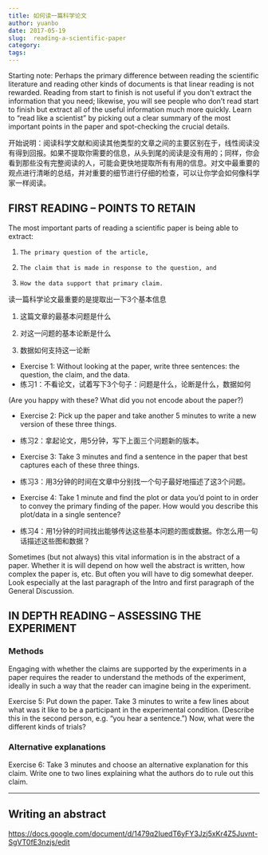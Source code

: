 ```yaml
---
title: 如何读一篇科学论文
author: yuanbo
date: 2017-05-19
slug:  reading-a-scientific-paper
category:   
tags: 
---
```


Starting note: Perhaps the primary difference between reading the scientific literature and reading other kinds of documents is that linear reading is not rewarded. Reading from start to finish is not useful if you don't extract the information that you need; likewise, you will see people who don’t read start to finish but extract all of the useful information much more quickly. Learn to “read like a scientist” by picking out a clear summary of the most important points in the paper and spot-checking the crucial details.

开始说明：阅读科学文献和阅读其他类型的文章之间的主要区别在于，线性阅读没有得到回报。如果不提取你需要的信息，从头到尾的阅读是没有用的；同样，你会看到那些没有完整阅读的人，可能会更快地提取所有有用的信息。对文中最重要的观点进行清晰的总结，并对重要的细节进行仔细的检查，可以让你学会如何像科学家一样阅读。

## FIRST READING – POINTS TO RETAIN

The most important parts of reading a scientific paper is being able to extract:
1.     The primary question of the article,
2.     The claim that is made in response to the question, and
3.     How the data support that primary claim.

读一篇科学论文最重要的是提取出一下3个基本信息

1. 这篇文章的最基本问题是什么 		

2. 对这一问题的基本论断是什么  

3. 数据如何支持这一论断   



* Exercise 1: Without looking at the paper, write three sentences: the question, the claim, and the data.
* 练习1：不看论文，试着写下3个句子：问题是什么，论断是什么，数据如何

(Are you happy with these? What did you not encode about the paper?)
 
* Exercise 2: Pick up the paper and take another 5 minutes to write a new version of these three things.
 * 练习2：拿起论文，用5分钟，写下上面三个问题新的版本。

* Exercise 3: Take 3 minutes and find a sentence in the paper that best captures each of these three things.

 * 练习3：用3分钟的时间在文章中分别找一个句子最好地描述了这3个问题。
 
* Exercise 4: Take 1 minute and find the plot or data you’d point to in order to convey the primary finding of the paper. How would you describe this plot/data in a single sentence?

 * 练习4：用1分钟的时间找出能够传达这些基本问题的图或数据。你怎么用一句话描述这些图和数据？


Sometimes (but not always) this vital information is in the abstract of a paper. Whether it is will depend on how well the abstract is written, how complex the paper is, etc. But often you will have to dig somewhat deeper.  Look especially at the last paragraph of the Intro and first paragraph of the General Discussion. 

## IN DEPTH READING – ASSESSING THE EXPERIMENT
### Methods
 
Engaging with whether the claims are supported by the experiments in a paper requires the reader to understand the methods of the experiment, ideally in such a way that the reader can imagine being in the experiment.
 
Exercise 5: Put down the paper. Take 3 minutes to write a few lines about what was it like to be a participant in the experimental condition. (Describe this in the second person, e.g. “you hear a sentence.”) Now, what were the different kinds of trials?
 
### Alternative explanations
 
Exercise 6: Take 3 minutes and choose an alternative explanation for this claim. Write one to two lines explaining what the authors do to rule out this claim.


******
## Writing an abstract

https://docs.google.com/document/d/1479q2IuedT6yFY3Jzj5xKr4Z5Juvnt-SgVT0fE3nzjs/edit

